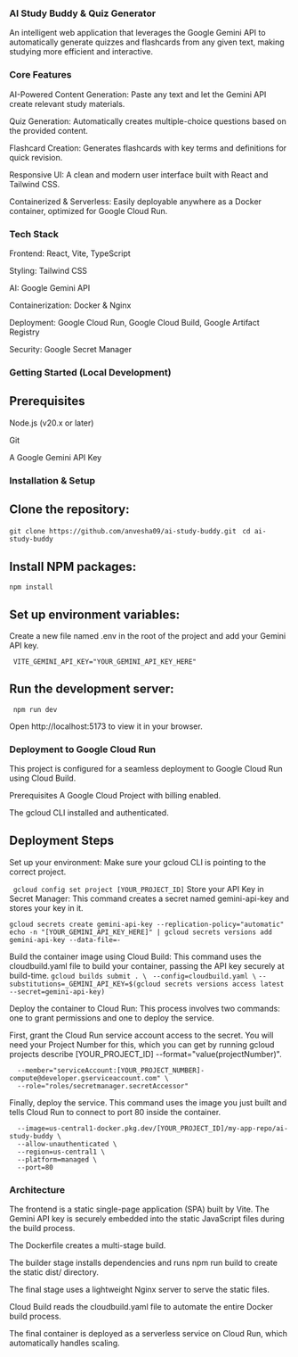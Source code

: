 ### AI Study Buddy & Quiz Generator
An intelligent web application that leverages the Google Gemini API to automatically generate quizzes and flashcards from any given text, making studying more efficient and interactive.

### Core Features
AI-Powered Content Generation: Paste any text and let the Gemini API create relevant study materials.

Quiz Generation: Automatically creates multiple-choice questions based on the provided content.

Flashcard Creation: Generates flashcards with key terms and definitions for quick revision.

Responsive UI: A clean and modern user interface built with React and Tailwind CSS.

Containerized & Serverless: Easily deployable anywhere as a Docker container, optimized for Google Cloud Run.

### Tech Stack
Frontend: React, Vite, TypeScript

Styling: Tailwind CSS

AI: Google Gemini API

Containerization: Docker & Nginx

Deployment: Google Cloud Run, Google Cloud Build, Google Artifact Registry

Security: Google Secret Manager

### Getting Started (Local Development)
## Prerequisites
Node.js (v20.x or later)

Git

A Google Gemini API Key


### Installation & Setup
## Clone the repository:

```git clone https://github.com/anvesha09/ai-study-buddy.git ```
```cd ai-study-buddy```

## Install NPM packages:
 
```npm install```
## Set up environment variables:
Create a new file named .env in the root of the project and add your Gemini API key.

``` VITE_GEMINI_API_KEY="YOUR_GEMINI_API_KEY_HERE"```

## Run the development server:
``` npm run dev```

Open http://localhost:5173 to view it in your browser.

###  Deployment to Google Cloud Run
This project is configured for a seamless deployment to Google Cloud Run using Cloud Build.

Prerequisites
A Google Cloud Project with billing enabled.

The gcloud CLI installed and authenticated.

## Deployment Steps
Set up your environment:
Make sure your gcloud CLI is pointing to the correct project.

``` gcloud config set project [YOUR_PROJECT_ID]```
Store your API Key in Secret Manager:
This command creates a secret named gemini-api-key and stores your key in it.

``` gcloud secrets create gemini-api-key --replication-policy="automatic" ```
``` echo -n "[YOUR_GEMINI_API_KEY_HERE]" | gcloud secrets versions add gemini-api-key --data-file=- ```

Build the container image using Cloud Build:
This command uses the cloudbuild.yaml file to build your container, passing the API key securely at build-time.
 ``` gcloud builds submit . \ ```
 ``` --config=cloudbuild.yaml \```
  ```--substitutions=_GEMINI_API_KEY=$(gcloud secrets versions access latest --secret=gemini-api-key) ```

Deploy the container to Cloud Run:
This process involves two commands: one to grant permissions and one to deploy the service.

First, grant the Cloud Run service account access to the secret. You will need your Project Number for this, which you can get by running gcloud projects describe [YOUR_PROJECT_ID] --format="value(projectNumber)".
``` gcloud secrets add-iam-policy-binding gemini-api-key \
  --member="serviceAccount:[YOUR_PROJECT_NUMBER]-compute@developer.gserviceaccount.com" \
  --role="roles/secretmanager.secretAccessor"
```
Finally, deploy the service. This command uses the image you just built and tells Cloud Run to connect to port 80 inside the container. 
``` gcloud run deploy ai-study-buddy-service \
  --image=us-central1-docker.pkg.dev/[YOUR_PROJECT_ID]/my-app-repo/ai-study-buddy \
  --allow-unauthenticated \
  --region=us-central1 \
  --platform=managed \
  --port=80
```

### Architecture

The frontend is a static single-page application (SPA) built by Vite. The Gemini API key is securely embedded into the static JavaScript files during the build process.

The Dockerfile creates a multi-stage build.

The builder stage installs dependencies and runs npm run build to create the static dist/ directory.

The final stage uses a lightweight Nginx server to serve the static files.

Cloud Build reads the cloudbuild.yaml file to automate the entire Docker build process.

The final container is deployed as a serverless service on Cloud Run, which automatically handles scaling.



